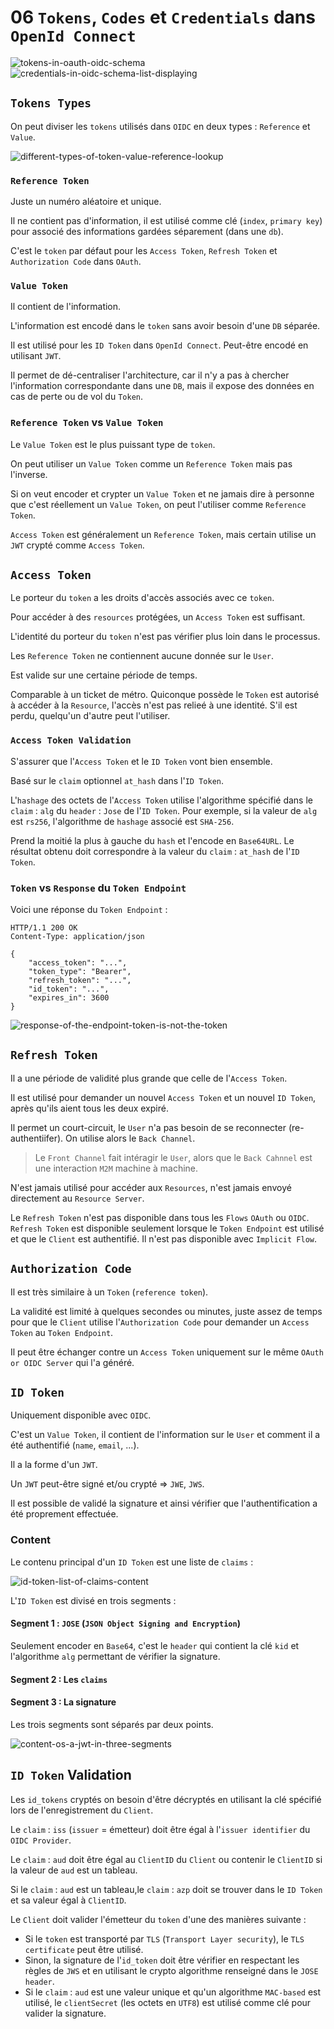 # 06 `Tokens`, `Codes` et `Credentials` dans `OpenId Connect`

<img src="assets/tokens-in-oauth-oidc-schema.png" alt="tokens-in-oauth-oidc-schema" />

<img src="assets/credentials-in-oidc-schema-list-displaying.png" alt="credentials-in-oidc-schema-list-displaying" />



## `Tokens Types`

On peut diviser les `tokens` utilisés dans `OIDC` en deux types : `Reference` et `Value`.

<img src="assets/different-types-of-token-value-reference-lookup.png" alt="different-types-of-token-value-reference-lookup" />

### `Reference Token`

Juste un numéro aléatoire et unique.

Il ne contient pas d'information, il est utilisé comme clé (`index`, `primary key`) pour associé des informations gardées séparement (dans une `db`).

C'est le `token` par défaut pour les `Access Token`, `Refresh Token` et `Authorization Code` dans `OAuth`.



### `Value Token`

Il contient de l'information.

L'information est encodé dans le `token` sans avoir besoin d'une `DB` séparée.

Il est utilisé pour les `ID Token` dans `OpenId Connect`. Peut-être encodé en utilisant `JWT`.

Il permet de dé-centraliser l'architecture, car il n'y a pas à chercher l'information correspondante dans une `DB`, mais il expose des données en cas de perte ou de vol du `Token`.



### `Reference Token` vs `Value Token`

Le `Value Token` est le plus puissant type de `token`.

On peut utiliser un `Value Token` comme un `Reference Token` mais pas l'inverse.

Si on veut encoder et crypter un `Value Token` et ne jamais dire à personne que c'est réellement un `Value Token`, on peut l'utiliser comme `Reference Token`.

`Access Token` est généralement un `Reference Token`, mais certain utilise un `JWT` crypté comme `Access Token`.



## `Access Token`

Le porteur du `token` a les droits d'accès associés avec ce `token`.

Pour accéder à des `resources` protégées, un `Access Token` est suffisant.

L'identité du porteur du `token` n'est pas vérifier plus loin dans le processus.

Les `Reference Token` ne contiennent aucune donnée sur le `User`.

Est valide sur une certaine période de temps.

Comparable à un ticket de métro. Quiconque possède le `Token` est autorisé à accéder à la `Resource`, l'accès n'est pas relieé à une identité. S'il est perdu, quelqu'un d'autre peut l'utiliser.



### `Access Token Validation`

S'assurer que l'`Access Token` et le `ID Token` vont bien ensemble.

Basé sur le `claim` optionnel `at_hash` dans l'`ID Token`.

L'`hashage` des octets de l'`Access Token` utilise l'algorithme spécifié dans le `claim` : `alg` du `header` : `Jose` de l'`ID Token`. Pour exemple, si la valeur de `alg` est `rs256`, l'algorithme de `hashage` associé est `SHA-256`.

Prend la moitié la plus à gauche du `hash` et l'encode en `Base64URL`. Le résultat obtenu doit correspondre à la valeur du `claim` : `at_hash` de l'`ID Token`.



### `Token` vs `Response` du `Token Endpoint`

Voici une réponse du `Token Endpoint` :

```http
HTTP/1.1 200 OK
Content-Type: application/json

{
	"access_token": "...",
	"token_type": "Bearer",
	"refresh_token": "...",
	"id_token": "...",
	"expires_in": 3600
}
```

<img src="assets/response-of-the-endpoint-token-is-not-the-token.png" alt="response-of-the-endpoint-token-is-not-the-token" />



## `Refresh Token`

Il a une période de validité plus grande que celle de l'`Access Token`.

Il est utilisé pour demander un nouvel `Access Token` et un nouvel `ID Token`, après qu'ils aient tous les deux expiré.

Il permet un court-circuit, le `User` n'a pas besoin de se reconnecter (re-authentiifer). On utilise alors le `Back Channel`. 

> Le `Front Channel` fait intéragir le `User`, alors que le `Back Cahnnel` est une interaction `M2M` machine à machine.

N'est jamais utilisé pour accéder aux `Resources`, n'est jamais envoyé directement au `Resource Server`.

Le `Refresh Token` n'est pas disponible dans tous les `Flows` `OAuth` ou `OIDC`. `Refresh Token` est disponible seulement lorsque le `Token Endpoint` est utilisé et que le `Client` est authentifié. Il n'est pas disponible avec `Implicit Flow`.



## `Authorization Code`

Il est très similaire à un `Token` (`reference token`).

La validité est limité à quelques secondes ou minutes, juste assez de temps pour que le `Client` utilise l'`Authorization Code` pour demander un `Access Token` au `Token Endpoint`.

Il peut être échanger contre un `Access Token` uniquement sur le même `OAuth or OIDC Server` qui l'a généré.



## `ID Token`

Uniquement disponible avec `OIDC`.

C'est un `Value Token`, il contient de l'information sur le `User` et comment il a été authentifié  (`name`, `email`, ...).

Il a la forme d'un `JWT`.

Un `JWT` peut-être signé et/ou crypté => `JWE`, `JWS`.

Il est possible de validé la signature et ainsi vérifier que l'authentification a été proprement effectuée.



### Content

Le contenu principal d'un `ID Token` est une liste de `claims` :

<img src="assets/id-token-list-of-claims-content.png" alt="id-token-list-of-claims-content" />

L'`ID Token` est divisé en trois segments :

#### Segment 1 : `JOSE` (`JSON Object Signing and Encryption`)

Seulement encoder en `Base64`, c'est le `header` qui contient la clé `kid` et l'algorithme `alg` permettant de vérifier la signature.

#### Segment 2 : Les `claims`

#### Segment 3 : La signature

Les trois segments sont séparés par deux points.

<img src="assets/content-os-a-jwt-in-three-segments.png" alt="content-os-a-jwt-in-three-segments" />



## `ID Token` Validation

Les `id_tokens` cryptés on besoin d'être décryptés en utilisant la clé spécifié lors de l'enregistrement du `Client`.

Le `claim` : `iss` (`issuer` = émetteur) doit être égal à l'`issuer identifier` du `OIDC Provider`.

Le `claim` : `aud` doit être égal au `ClientID` du `Client` ou contenir le `ClientID` si la valeur de `aud` est un tableau.

Si le `claim` : `aud` est un tableau,le `claim` : `azp`  doit se trouver dans le `ID Token` et sa valeur égal à `ClientID`.

Le `Client` doit valider l'émetteur du `token` d'une des manières suivante :

- Si le `token` est transporté par `TLS` (`Transport Layer security`), le `TLS certificate` peut être utilisé.
- Sinon, la signature de l'`id_token` doit être vérifier en respectant les règles de `JWS` et en utilisant le crypto algorithme renseigné dans le `JOSE header`.
- Si le `claim` : `aud` est une valeur unique et qu'un algorithme `MAC-based` est utilisé, le `clientSecret` (les octets en `UTF8`) est utilisé comme clé pour valider la signature.





















